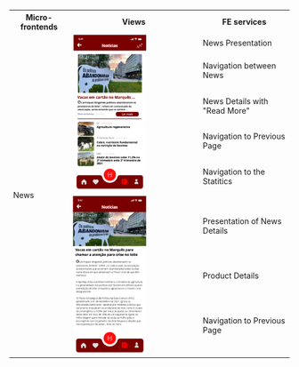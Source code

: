 <table>
  <tr>
    <th>Micro-frontends</th>
    <th>Views</th>
    <th>FE services</th>
  </tr>
  <tr>
    <td rowspan="9">News</td>
    <td rowspan="5"><img src="../images/noticias.png" alt="noticias" style=" width: 60%;"></td>
    <td>News Presentation</td>
  </tr>
  <tr>
    <td>Navigation between News</td>
  </tr>
  <tr>
    <td>News Details with "Read More"</td>
  </tr>
  <tr>
    <td>Navigation to Previous Page</td>
  </tr>
  <tr>
    <td>Navigation to the Statitics</td>
  </tr>
    <td rowspan="3"><img src="../images/noticias2.png" alt="noticias2" style=" width: 60%;"></td>
    <td>Presentation of News Details</td>
  </tr>
  <tr>
    <td>Product Details</td>
  </tr>
  <tr>
    <td>Navigation to Previous Page</td>
  </tr>
</table>